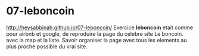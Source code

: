 # 07-leboncoin
http://heysabbinah.github.io/07-leboncoin/
Exercice **leboncoin** etait comme pour airbnb et google, de reproduire la page du celebre site Le boncoin. avec la map et la liste.
Savoir organiser la page avec tous les elements au plus proche possible du vrai site.
